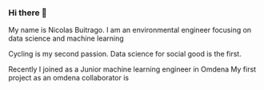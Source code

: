 ### Hi there 👋

My name is Nicolas Buitrago. I am an environmental engineer focusing on data science and machine learning

Cycling is my second passion. Data science for social good is the first.

Recently I joined as a Junior machine learning engineer in Omdena
  My first project as an omdena collaborator is 
<!--
**nicolasbuitragob/nicolasbuitragob** is a ✨ _special_ ✨ repository because its `README.md` (this file) appears on your GitHub profile.

Here are some ideas to get you started:

- 🔭 I’m currently working on ...
- 🌱 I’m currently learning ...
- 👯 I’m looking to collaborate on ...
- 🤔 I’m looking for help with ...
- 💬 Ask me about ...
- 📫 How to reach me: ...
- 😄 Pronouns: ...
- ⚡ Fun fact: ...
-->
